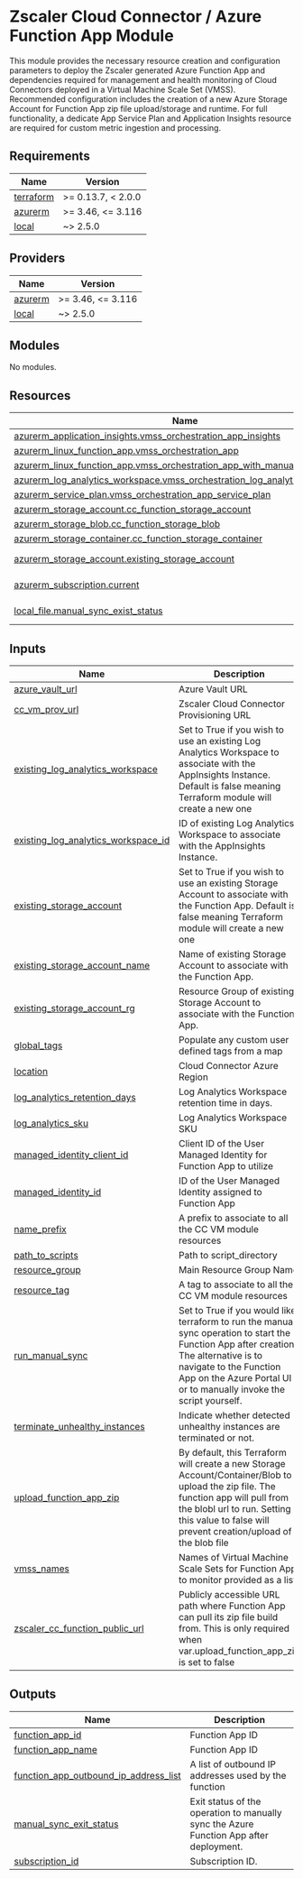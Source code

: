 # Zscaler Cloud Connector / Azure Function App Module

This module provides the necessary resource creation and configuration parameters to deploy the Zscaler generated Azure Function App and dependencies required for management and health monitoring of Cloud Connectors deployed in a Virtual Machine Scale Set (VMSS). Recommended configuration includes the creation of a new Azure Storage Account for Function App zip file upload/storage and runtime. For full functionality, a dedicate App Service Plan and Application Insights resource are required for custom metric ingestion and processing.

<!-- BEGINNING OF PRE-COMMIT-TERRAFORM DOCS HOOK -->
## Requirements

| Name | Version |
|------|---------|
| <a name="requirement_terraform"></a> [terraform](#requirement\_terraform) | >= 0.13.7, < 2.0.0 |
| <a name="requirement_azurerm"></a> [azurerm](#requirement\_azurerm) | >= 3.46, <= 3.116 |
| <a name="requirement_local"></a> [local](#requirement\_local) | ~> 2.5.0 |

## Providers

| Name | Version |
|------|---------|
| <a name="provider_azurerm"></a> [azurerm](#provider\_azurerm) | >= 3.46, <= 3.116 |
| <a name="provider_local"></a> [local](#provider\_local) | ~> 2.5.0 |

## Modules

No modules.

## Resources

| Name | Type |
|------|------|
| [azurerm_application_insights.vmss_orchestration_app_insights](https://registry.terraform.io/providers/hashicorp/azurerm/latest/docs/resources/application_insights) | resource |
| [azurerm_linux_function_app.vmss_orchestration_app](https://registry.terraform.io/providers/hashicorp/azurerm/latest/docs/resources/linux_function_app) | resource |
| [azurerm_linux_function_app.vmss_orchestration_app_with_manual_sync](https://registry.terraform.io/providers/hashicorp/azurerm/latest/docs/resources/linux_function_app) | resource |
| [azurerm_log_analytics_workspace.vmss_orchestration_log_analytics_workspace](https://registry.terraform.io/providers/hashicorp/azurerm/latest/docs/resources/log_analytics_workspace) | resource |
| [azurerm_service_plan.vmss_orchestration_app_service_plan](https://registry.terraform.io/providers/hashicorp/azurerm/latest/docs/resources/service_plan) | resource |
| [azurerm_storage_account.cc_function_storage_account](https://registry.terraform.io/providers/hashicorp/azurerm/latest/docs/resources/storage_account) | resource |
| [azurerm_storage_blob.cc_function_storage_blob](https://registry.terraform.io/providers/hashicorp/azurerm/latest/docs/resources/storage_blob) | resource |
| [azurerm_storage_container.cc_function_storage_container](https://registry.terraform.io/providers/hashicorp/azurerm/latest/docs/resources/storage_container) | resource |
| [azurerm_storage_account.existing_storage_account](https://registry.terraform.io/providers/hashicorp/azurerm/latest/docs/data-sources/storage_account) | data source |
| [azurerm_subscription.current](https://registry.terraform.io/providers/hashicorp/azurerm/latest/docs/data-sources/subscription) | data source |
| [local_file.manual_sync_exist_status](https://registry.terraform.io/providers/hashicorp/local/latest/docs/data-sources/file) | data source |

## Inputs

| Name | Description | Type | Default | Required |
|------|-------------|------|---------|:--------:|
| <a name="input_azure_vault_url"></a> [azure\_vault\_url](#input\_azure\_vault\_url) | Azure Vault URL | `string` | n/a | yes |
| <a name="input_cc_vm_prov_url"></a> [cc\_vm\_prov\_url](#input\_cc\_vm\_prov\_url) | Zscaler Cloud Connector Provisioning URL | `string` | n/a | yes |
| <a name="input_existing_log_analytics_workspace"></a> [existing\_log\_analytics\_workspace](#input\_existing\_log\_analytics\_workspace) | Set to True if you wish to use an existing Log Analytics Workspace to associate with the AppInsights Instance. Default is false meaning Terraform module will create a new one | `bool` | `false` | no |
| <a name="input_existing_log_analytics_workspace_id"></a> [existing\_log\_analytics\_workspace\_id](#input\_existing\_log\_analytics\_workspace\_id) | ID of existing Log Analytics Workspace to associate with the AppInsights Instance. | `string` | `""` | no |
| <a name="input_existing_storage_account"></a> [existing\_storage\_account](#input\_existing\_storage\_account) | Set to True if you wish to use an existing Storage Account to associate with the Function App. Default is false meaning Terraform module will create a new one | `bool` | `false` | no |
| <a name="input_existing_storage_account_name"></a> [existing\_storage\_account\_name](#input\_existing\_storage\_account\_name) | Name of existing Storage Account to associate with the Function App. | `string` | `""` | no |
| <a name="input_existing_storage_account_rg"></a> [existing\_storage\_account\_rg](#input\_existing\_storage\_account\_rg) | Resource Group of existing Storage Account to associate with the Function App. | `string` | `""` | no |
| <a name="input_global_tags"></a> [global\_tags](#input\_global\_tags) | Populate any custom user defined tags from a map | `map(string)` | `{}` | no |
| <a name="input_location"></a> [location](#input\_location) | Cloud Connector Azure Region | `string` | n/a | yes |
| <a name="input_log_analytics_retention_days"></a> [log\_analytics\_retention\_days](#input\_log\_analytics\_retention\_days) | Log Analytics Workspace retention time in days. | `number` | `30` | no |
| <a name="input_log_analytics_sku"></a> [log\_analytics\_sku](#input\_log\_analytics\_sku) | Log Analytics Workspace SKU | `string` | `"PerGB2018"` | no |
| <a name="input_managed_identity_client_id"></a> [managed\_identity\_client\_id](#input\_managed\_identity\_client\_id) | Client ID of the User Managed Identity for Function App to utilize | `string` | n/a | yes |
| <a name="input_managed_identity_id"></a> [managed\_identity\_id](#input\_managed\_identity\_id) | ID of the User Managed Identity assigned to Function App | `string` | n/a | yes |
| <a name="input_name_prefix"></a> [name\_prefix](#input\_name\_prefix) | A prefix to associate to all the CC VM module resources | `string` | `null` | no |
| <a name="input_path_to_scripts"></a> [path\_to\_scripts](#input\_path\_to\_scripts) | Path to script\_directory | `string` | `""` | no |
| <a name="input_resource_group"></a> [resource\_group](#input\_resource\_group) | Main Resource Group Name | `string` | n/a | yes |
| <a name="input_resource_tag"></a> [resource\_tag](#input\_resource\_tag) | A tag to associate to all the CC VM module resources | `string` | `null` | no |
| <a name="input_run_manual_sync"></a> [run\_manual\_sync](#input\_run\_manual\_sync) | Set to True if you would like terraform to run the manual sync operation to start the Function App after creation. The alternative is to navigate to the Function App on the Azure Portal UI or to manually invoke the script yourself. | `bool` | `true` | no |
| <a name="input_terminate_unhealthy_instances"></a> [terminate\_unhealthy\_instances](#input\_terminate\_unhealthy\_instances) | Indicate whether detected unhealthy instances are terminated or not. | `bool` | `true` | no |
| <a name="input_upload_function_app_zip"></a> [upload\_function\_app\_zip](#input\_upload\_function\_app\_zip) | By default, this Terraform will create a new Storage Account/Container/Blob to upload the zip file. The function app will pull from the blobl url to run. Setting this value to false will prevent creation/upload of the blob file | `bool` | `true` | no |
| <a name="input_vmss_names"></a> [vmss\_names](#input\_vmss\_names) | Names of Virtual Machine Scale Sets for Function App to monitor provided as a list | `list(string)` | n/a | yes |
| <a name="input_zscaler_cc_function_public_url"></a> [zscaler\_cc\_function\_public\_url](#input\_zscaler\_cc\_function\_public\_url) | Publicly accessible URL path where Function App can pull its zip file build from. This is only required when var.upload\_function\_app\_zip is set to false | `string` | `""` | no |

## Outputs

| Name | Description |
|------|-------------|
| <a name="output_function_app_id"></a> [function\_app\_id](#output\_function\_app\_id) | Function App ID |
| <a name="output_function_app_name"></a> [function\_app\_name](#output\_function\_app\_name) | Function App ID |
| <a name="output_function_app_outbound_ip_address_list"></a> [function\_app\_outbound\_ip\_address\_list](#output\_function\_app\_outbound\_ip\_address\_list) | A list of outbound IP addresses used by the function |
| <a name="output_manual_sync_exit_status"></a> [manual\_sync\_exit\_status](#output\_manual\_sync\_exit\_status) | Exit status of the operation to manually sync the Azure Function App after deployment. |
| <a name="output_subscription_id"></a> [subscription\_id](#output\_subscription\_id) | Subscription ID. |
<!-- END OF PRE-COMMIT-TERRAFORM DOCS HOOK -->

